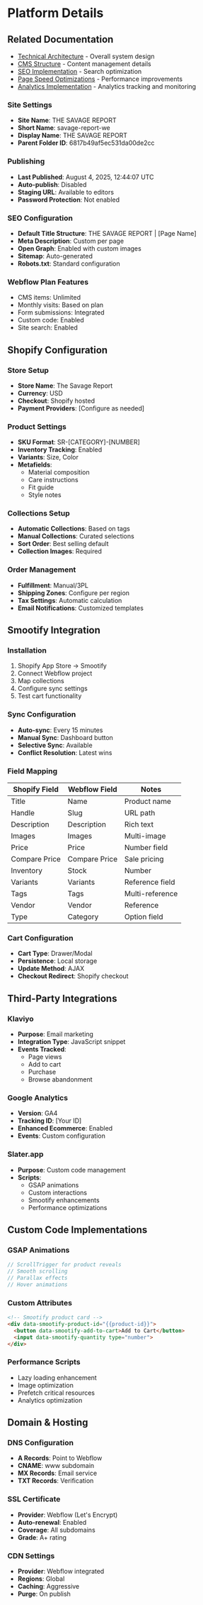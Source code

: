 # Platform Details

## Related Documentation
- [Technical Architecture](./02-technical-architecture.md) - Overall system design
- [CMS Structure](./04-cms-structure.md) - Content management details
- [SEO Implementation](./06-seo-implementation.md) - Search optimization
- [Page Speed Optimizations](./06-page-speed-optimization.md) - Performance improvements
- [Analytics Implementation](./07-analytics-implementation.md) - Analytics tracking and monitoring

### Site Settings
- **Site Name**: THE SAVAGE REPORT
- **Short Name**: savage-report-we
- **Display Name**: THE SAVAGE REPORT
- **Parent Folder ID**: 6817b49af5ec531da00de2cc

### Publishing
- **Last Published**: August 4, 2025, 12:44:07 UTC
- **Auto-publish**: Disabled
- **Staging URL**: Available to editors
- **Password Protection**: Not enabled

### SEO Configuration
- **Default Title Structure**: THE SAVAGE REPORT | [Page Name]
- **Meta Description**: Custom per page
- **Open Graph**: Enabled with custom images
- **Sitemap**: Auto-generated
- **Robots.txt**: Standard configuration

### Webflow Plan Features
- CMS items: Unlimited
- Monthly visits: Based on plan
- Form submissions: Integrated
- Custom code: Enabled
- Site search: Enabled

## Shopify Configuration

### Store Setup
- **Store Name**: The Savage Report
- **Currency**: USD
- **Checkout**: Shopify hosted
- **Payment Providers**: [Configure as needed]

### Product Settings
- **SKU Format**: SR-[CATEGORY]-[NUMBER]
- **Inventory Tracking**: Enabled
- **Variants**: Size, Color
- **Metafields**: 
  - Material composition
  - Care instructions
  - Fit guide
  - Style notes

### Collections Setup
- **Automatic Collections**: Based on tags
- **Manual Collections**: Curated selections
- **Sort Order**: Best selling default
- **Collection Images**: Required

### Order Management
- **Fulfillment**: Manual/3PL
- **Shipping Zones**: Configure per region
- **Tax Settings**: Automatic calculation
- **Email Notifications**: Customized templates

## Smootify Integration

### Installation
1. Shopify App Store → Smootify
2. Connect Webflow project
3. Map collections
4. Configure sync settings
5. Test cart functionality

### Sync Configuration
- **Auto-sync**: Every 15 minutes
- **Manual Sync**: Dashboard button
- **Selective Sync**: Available
- **Conflict Resolution**: Latest wins

### Field Mapping

| Shopify Field | Webflow Field | Notes |
|--------------|---------------|-------|
| Title | Name | Product name |
| Handle | Slug | URL path |
| Description | Description | Rich text |
| Images | Images | Multi-image |
| Price | Price | Number field |
| Compare Price | Compare Price | Sale pricing |
| Inventory | Stock | Number |
| Variants | Variants | Reference field |
| Tags | Tags | Multi-reference |
| Vendor | Vendor | Reference |
| Type | Category | Option field |

### Cart Configuration
- **Cart Type**: Drawer/Modal
- **Persistence**: Local storage
- **Update Method**: AJAX
- **Checkout Redirect**: Shopify checkout

## Third-Party Integrations

### Klaviyo
- **Purpose**: Email marketing
- **Integration Type**: JavaScript snippet
- **Events Tracked**:
  - Page views
  - Add to cart
  - Purchase
  - Browse abandonment

### Google Analytics
- **Version**: GA4
- **Tracking ID**: [Your ID]
- **Enhanced Ecommerce**: Enabled
- **Events**: Custom configuration

### Slater.app
- **Purpose**: Custom code management
- **Scripts**:
  - GSAP animations
  - Custom interactions
  - Smootify enhancements
  - Performance optimizations

## Custom Code Implementations

### GSAP Animations
```javascript
// ScrollTrigger for product reveals
// Smooth scrolling
// Parallax effects
// Hover animations
```

### Custom Attributes
```html
<!-- Smootify product card -->
<div data-smootify-product-id="{{product-id}}">
  <button data-smootify-add-to-cart>Add to Cart</button>
  <input data-smootify-quantity type="number">
</div>
```

### Performance Scripts
- Lazy loading enhancement
- Image optimization
- Prefetch critical resources
- Analytics optimization

## Domain & Hosting

### DNS Configuration
- **A Records**: Point to Webflow
- **CNAME**: www subdomain
- **MX Records**: Email service
- **TXT Records**: Verification

### SSL Certificate
- **Provider**: Webflow (Let's Encrypt)
- **Auto-renewal**: Enabled
- **Coverage**: All subdomains
- **Grade**: A+ rating

### CDN Settings
- **Provider**: Webflow integrated
- **Regions**: Global
- **Caching**: Aggressive
- **Purge**: On publish